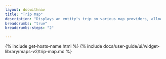 ```yaml
---
layout: docwithnav
title: "Trip Map"
description: "Displays an entity's trip on various map providers, allowing scrolling and animated movement. Supports custom markers, marker tooltips, widget actions, polygons, and circles for enhanced spatial representation."
breadcrumbs: "true"
breadcrumbs-steps: "2"

---
```

{% include get-hosts-name.html %}
{% include docs/user-guide/ui/widget-library/maps-v2/trip-map.md %}
